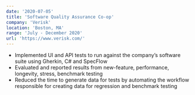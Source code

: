 ```yaml
---
date: '2020-07-05'
title: 'Software Quality Assurance Co-op'
company: 'Verisk'
location: 'Boston, MA'
range: 'July - December 2020'
url: 'https://www.verisk.com/'
---
```


- Implemented UI and API tests to run against the company’s software suite using Gherkin, C# and SpecFlow
- Evaluated and reported results from new-feature, performance, longevity, stress, benchmark testing
- Reduced the time to generate data for tests by automating the workflow responsible for creating data for regression   and benchmark testing
